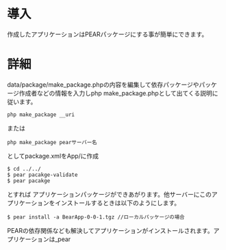 # 導入 #

作成したアプリケーションはPEARパッケージにする事が簡単にできます。

# 詳細 #

data/package/make\_package.phpの内容を編集して依存パッケージやパッケージ作成者などの情報を入力しphp make\_package.phpとして出てくる説明に従います。

```
php make_package __uri
```

または

```
php make_package pearサーバー名
```

としてpackage.xmlをApp/に作成
```
$ cd ../../
$ pear pacakge-validate
$ pear pacakge
```
とすれば アプリケーションパッケージができあがります。他サーバーにこのアプリケーションをインストールするときは以下のようにします。
```
$ pear install -a BearApp-0-0-1.tgz //ローカルパッケージの場合
```
PEARの依存関係なども解決してアプリケーションがインストールされます。アプリケーションは\_pear